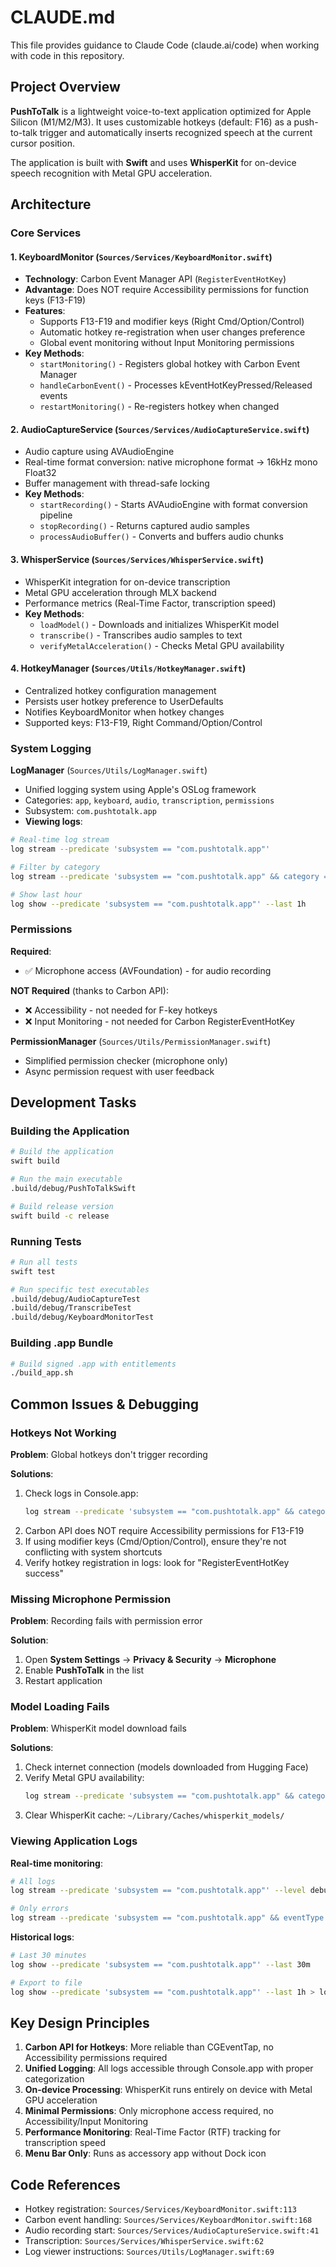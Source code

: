 # CLAUDE.md

This file provides guidance to Claude Code (claude.ai/code) when working with code in this repository.

## Project Overview

**PushToTalk** is a lightweight voice-to-text application optimized for Apple Silicon (M1/M2/M3). It uses customizable hotkeys (default: F16) as a push-to-talk trigger and automatically inserts recognized speech at the current cursor position.

The application is built with **Swift** and uses **WhisperKit** for on-device speech recognition with Metal GPU acceleration.

## Architecture

### Core Services

#### 1. KeyboardMonitor (`Sources/Services/KeyboardMonitor.swift`)
- **Technology**: Carbon Event Manager API (`RegisterEventHotKey`)
- **Advantage**: Does NOT require Accessibility permissions for function keys (F13-F19)
- **Features**:
  - Supports F13-F19 and modifier keys (Right Cmd/Option/Control)
  - Automatic hotkey re-registration when user changes preference
  - Global event monitoring without Input Monitoring permissions
- **Key Methods**:
  - `startMonitoring()` - Registers global hotkey with Carbon Event Manager
  - `handleCarbonEvent()` - Processes kEventHotKeyPressed/Released events
  - `restartMonitoring()` - Re-registers hotkey when changed

#### 2. AudioCaptureService (`Sources/Services/AudioCaptureService.swift`)
- Audio capture using AVAudioEngine
- Real-time format conversion: native microphone format → 16kHz mono Float32
- Buffer management with thread-safe locking
- **Key Methods**:
  - `startRecording()` - Starts AVAudioEngine with format conversion pipeline
  - `stopRecording()` - Returns captured audio samples
  - `processAudioBuffer()` - Converts and buffers audio chunks

#### 3. WhisperService (`Sources/Services/WhisperService.swift`)
- WhisperKit integration for on-device transcription
- Metal GPU acceleration through MLX backend
- Performance metrics (Real-Time Factor, transcription speed)
- **Key Methods**:
  - `loadModel()` - Downloads and initializes WhisperKit model
  - `transcribe()` - Transcribes audio samples to text
  - `verifyMetalAcceleration()` - Checks Metal GPU availability

#### 4. HotkeyManager (`Sources/Utils/HotkeyManager.swift`)
- Centralized hotkey configuration management
- Persists user hotkey preference to UserDefaults
- Notifies KeyboardMonitor when hotkey changes
- Supported keys: F13-F19, Right Command/Option/Control

### System Logging

**LogManager** (`Sources/Utils/LogManager.swift`)
- Unified logging system using Apple's OSLog framework
- Categories: `app`, `keyboard`, `audio`, `transcription`, `permissions`
- Subsystem: `com.pushtotalk.app`
- **Viewing logs**:
```bash
# Real-time log stream
log stream --predicate 'subsystem == "com.pushtotalk.app"'

# Filter by category
log stream --predicate 'subsystem == "com.pushtotalk.app" && category == "keyboard"'

# Show last hour
log show --predicate 'subsystem == "com.pushtotalk.app"' --last 1h
```

### Permissions

**Required**:
- ✅ Microphone access (AVFoundation) - for audio recording

**NOT Required** (thanks to Carbon API):
- ❌ Accessibility - not needed for F-key hotkeys
- ❌ Input Monitoring - not needed for Carbon RegisterEventHotKey

**PermissionManager** (`Sources/Utils/PermissionManager.swift`)
- Simplified permission checker (microphone only)
- Async permission request with user feedback

## Development Tasks

### Building the Application

```bash
# Build the application
swift build

# Run the main executable
.build/debug/PushToTalkSwift

# Build release version
swift build -c release
```

### Running Tests

```bash
# Run all tests
swift test

# Run specific test executables
.build/debug/AudioCaptureTest
.build/debug/TranscribeTest
.build/debug/KeyboardMonitorTest
```

### Building .app Bundle

```bash
# Build signed .app with entitlements
./build_app.sh
```

## Common Issues & Debugging

### Hotkeys Not Working

**Problem**: Global hotkeys don't trigger recording

**Solutions**:
1. Check logs in Console.app:
   ```bash
   log stream --predicate 'subsystem == "com.pushtotalk.app" && category == "keyboard"'
   ```
2. Carbon API does NOT require Accessibility permissions for F13-F19
3. If using modifier keys (Cmd/Option/Control), ensure they're not conflicting with system shortcuts
4. Verify hotkey registration in logs: look for "RegisterEventHotKey success"

### Missing Microphone Permission

**Problem**: Recording fails with permission error

**Solution**:
1. Open **System Settings** → **Privacy & Security** → **Microphone**
2. Enable **PushToTalk** in the list
3. Restart application

### Model Loading Fails

**Problem**: WhisperKit model download fails

**Solutions**:
1. Check internet connection (models downloaded from Hugging Face)
2. Verify Metal GPU availability:
   ```bash
   log stream --predicate 'subsystem == "com.pushtotalk.app" && category == "transcription"'
   ```
3. Clear WhisperKit cache: `~/Library/Caches/whisperkit_models/`

### Viewing Application Logs

**Real-time monitoring**:
```bash
# All logs
log stream --predicate 'subsystem == "com.pushtotalk.app"' --level debug

# Only errors
log stream --predicate 'subsystem == "com.pushtotalk.app" && eventType >= logEventType.error'
```

**Historical logs**:
```bash
# Last 30 minutes
log show --predicate 'subsystem == "com.pushtotalk.app"' --last 30m

# Export to file
log show --predicate 'subsystem == "com.pushtotalk.app"' --last 1h > logs.txt
```

## Key Design Principles

1. **Carbon API for Hotkeys**: More reliable than CGEventTap, no Accessibility permissions required
2. **Unified Logging**: All logs accessible through Console.app with proper categorization
3. **On-device Processing**: WhisperKit runs entirely on device with Metal GPU acceleration
4. **Minimal Permissions**: Only microphone access required, no Accessibility/Input Monitoring
5. **Performance Monitoring**: Real-Time Factor (RTF) tracking for transcription speed
6. **Menu Bar Only**: Runs as accessory app without Dock icon

## Code References

- Hotkey registration: `Sources/Services/KeyboardMonitor.swift:113`
- Carbon event handling: `Sources/Services/KeyboardMonitor.swift:168`
- Audio recording start: `Sources/Services/AudioCaptureService.swift:41`
- Transcription: `Sources/Services/WhisperService.swift:62`
- Log viewer instructions: `Sources/Utils/LogManager.swift:69`
